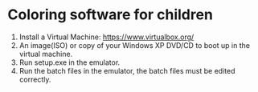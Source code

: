 # Coloring software for children
1) Install a Virtual Machine: https://www.virtualbox.org/
2) An image(ISO) or copy of your Windows XP DVD/CD to boot up in the virtual machine.
3) Run setup.exe in the emulator.
4) Run the batch files in the emulator, the batch files must be edited correctly.
